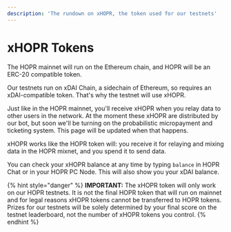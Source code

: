 ```yaml
---
description: 'The rundown on xHOPR, the token used for our testnets'
---
```


# xHOPR Tokens

The HOPR mainnet will run on the Ethereum chain, and HOPR will be an ERC-20 compatible token.  
  
Our testnets run on xDAI Chain, a sidechain of Ethereum, so requires an xDAI-compatible token. That's why the testnet will use xHOPR.  
  
Just like in the HOPR mainnet, you'll receive xHOPR when you relay data to other users in the network. At the moment these xHOPR are distributed by our bot, but soon we'll be turning on the probabilistic micropayment and ticketing system. This page will be updated when that happens.

xHOPR works like the HOPR token will: you receive it for relaying and mixing data in the HOPR mixnet, and you spend it to send data.  
  
You can check your xHOPR balance at any time by typing `balance` in HOPR Chat or in your HOPR PC Node. This will also show you your xDAI balance.

{% hint style="danger" %}
**IMPORTANT:** The xHOPR token will only work on our HOPR testnets. It is not the final HOPR token that will run on mainnet and for legal reasons xHOPR tokens cannot be transferred to HOPR tokens. Prizes for our testnets will be solely determined by your final score on the testnet leaderboard, not the number of xHOPR tokens you control.
{% endhint %}

